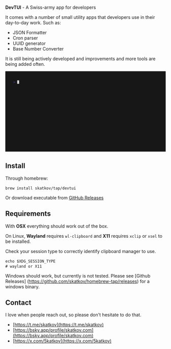 **DevTUI** - A Swiss-army app for developers

It comes with a number of small utility apps that developers use in their day-to-day work. Such as:
- JSON Formatter
- Cron parser
- UUID generator
- Base Number Converter

It is still being actively developed and improvements and more tools are being added often.

![devtui](devtui.gif)

## Install
Through homebrew:
```
brew install skatkov/tap/devtui
```

Or download executable from [GitHub Releases](https://github.com/skatkov/homebrew-tap/releases?q=devtui&expanded=true)

## Requirements
With **OSX** everything should work out of the box.

On Linux, **Wayland** requires `wl-clipboard` and **X11** requires `xclip` or `xsel` to be installed.

Check your session type to correctly identify clipboard manager to use.

```
echo $XDG_SESSION_TYPE
# wayland or X11
```

Windows should work, but currently is not tested. Please see [Github Releases] (https://github.com/skatkov/homebrew-tap/releases) for a windows binary.

## Contact
I love when people reach out, so please don't hesitate to do that.

- [https://t.me/skatkov](https://t.me/skatkov)
- [https://bsky.app/profile/skatkov.com](https://bsky.app/profile/skatkov.com)
- [https://x.com/5katkov](https://x.com/5katkov)
